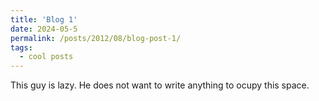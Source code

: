 ```yaml
---
title: 'Blog 1'
date: 2024-05-5
permalink: /posts/2012/08/blog-post-1/
tags:
  - cool posts
---
```


This guy is lazy. He does not want to write anything to ocupy this space.
